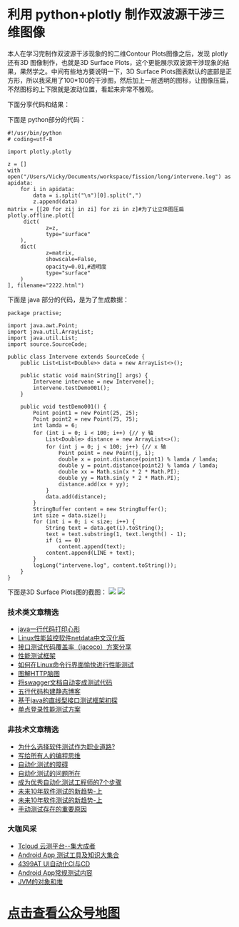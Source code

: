 # 利用 python+plotly 制作双波源干涉三维图像



本人在学习完制作双波源干涉现象的的二维Contour Plots图像之后，发现 plotly 还有3D 图像制作，也就是3D Surface Plots，这个更能展示双波源干涉现象的结果，果然学之。中间有些地方要说明一下，3D Surface Plots图表默认的底部是正方形，所以我采用了100*100的干涉图，然后加上一层透明的图标，让图像压扁，不然图标的上下限就是波动位置，看起来非常不雅观。

下面分享代码和结果：

下面是 python部分的代码：
```
#!/usr/bin/python
# coding=utf-8
 
import plotly.plotly
 
z = []
with open("/Users/Vicky/Documents/workspace/fission/long/intervene.log") as apidata:
    for i in apidata:
        data = i.split("\n")[0].split(",")
        z.append(data)
matrix = [[20 for zij in zi] for zi in z]#为了让立体图压扁
plotly.offline.plot([
     dict(
            z=z,
            type="surface"
    ),
    dict(
            z=matrix,
            showscale=False,
            opacity=0.01,#透明度
            type="surface"
    )
], filename="2222.html")
```
下面是 java 部分的代码，是为了生成数据：


```
package practise;
 
import java.awt.Point;
import java.util.ArrayList;
import java.util.List;
import source.SourceCode;
 
public class Intervene extends SourceCode {
	public List<List<Double>> data = new ArrayList<>();
 
	public static void main(String[] args) {
		Intervene intervene = new Intervene();
		intervene.testDemo001();
	}
 
	public void testDemo001() {
		Point point1 = new Point(25, 25);
		Point point2 = new Point(75, 75);
		int lamda = 6;
		for (int i = 0; i < 100; i++) {// y 轴
			List<Double> distance = new ArrayList<>();
			for (int j = 0; j < 100; j++) {// x 轴
				Point point = new Point(j, i);
				double x = point.distance(point1) % lamda / lamda;
				double y = point.distance(point2) % lamda / lamda;
				double xx = Math.sin(x * 2 * Math.PI);
				double yy = Math.sin(y * 2 * Math.PI);
				distance.add(xx + yy);
			}
			data.add(distance);
		}
		StringBuffer content = new StringBuffer();
		int size = data.size();
		for (int i = 0; i < size; i++) {
			String text = data.get(i).toString();
			text = text.substring(1, text.length() - 1);
			if (i == 0)
				content.append(text);
			content.append(LINE + text);
		}
		logLong("intervene.log", content.toString());
	}
}
```
下面是3D Surface Plots图的截图：
![](http://pic.automancloud.com/20180306092335285.png)
![](http://pic.automancloud.com/2018030609234447.png)

### 技术类文章精选

- [java一行代码打印心形](https://mp.weixin.qq.com/s/QPSryoSbViVURpSa9QXtpg)
- [Linux性能监控软件netdata中文汉化版](https://mp.weixin.qq.com/s/fdXtK-5WwKnxjLZdyg6-nA)
- [接口测试代码覆盖率（jacoco）方案分享](https://mp.weixin.qq.com/s/D73Sq6NLjeRKN8aCpGLOjQ)
- [性能测试框架](https://mp.weixin.qq.com/s/3_09j7-5ex35u30HQRyWug)
- [如何在Linux命令行界面愉快进行性能测试](https://mp.weixin.qq.com/s/fwGqBe1SpA2V0lPfAOd04Q)
- [图解HTTP脑图](https://mp.weixin.qq.com/s/100Vm8FVEuXs0x6rDGTipw)
- [将swagger文档自动变成测试代码](https://mp.weixin.qq.com/s/SY8mVenj0zMe5b47GS9VSQ)
- [五行代码构建静态博客](https://mp.weixin.qq.com/s/hZnimJOg5OqxRSDyFvuiiQ)
- [基于java的直线型接口测试框架初探](https://mp.weixin.qq.com/s/xhg4exdb1G18-nG5E7exkQ)
- [单点登录性能测试方案](https://mp.weixin.qq.com/s/sv8FnvIq44dFEq63LpOD2A)

### 非技术文章精选
- [为什么选择软件测试作为职业道路?](https://mp.weixin.qq.com/s/o83wYvFUvy17kBPLDO609A)
- [写给所有人的编程思维](https://mp.weixin.qq.com/s/Oj33UCnYfbUgzsBzEm2GPQ)
- [自动化测试的障碍](https://mp.weixin.qq.com/s/ZIV7uJp7DzVoKhWOh6lvRg)
- [自动化测试的问题所在](https://mp.weixin.qq.com/s/BhvD7BnkBU8hDBsGUWok6g)
- [成为优秀自动化测试工程师的7个步骤](https://mp.weixin.qq.com/s/wdw1l4AZnPpdPBZZueCcnw)
- [未来10年软件测试的新趋势-上](https://mp.weixin.qq.com/s/9XgpIfXQRuKg1Pap-tfqYQ)
- [未来10年软件测试的新趋势-上](https://mp.weixin.qq.com/s/9XgpIfXQRuKg1Pap-tfqYQ)
- [手动测试存在的重要原因](https://mp.weixin.qq.com/s/mW5vryoJIkeskZLkBPFe0Q)

### 大咖风采
- [Tcloud 云测平台--集大成者](https://mp.weixin.qq.com/s/29sEO39_NyDiJr-kY5ufdw)
- [Android App 测试工具及知识大集合](https://mp.weixin.qq.com/s/Xk9rCW8whXOTAQuCfhZqTg)
- [4399AT UI自动化CI与CD](https://mp.weixin.qq.com/s/cVwg8ddnScWPX4uldsJ0fA)
- [Android App常规测试内容](https://mp.weixin.qq.com/s/tweeoS5wTqK3k7R2TVuDXA)
- [JVM的对象和堆](https://mp.weixin.qq.com/s/iNDpTz3gBK3By_bvUnrWOA)


# [点击查看公众号地图](https://mp.weixin.qq.com/s/l_zkWzQL65OIQOjKIvdG-Q)